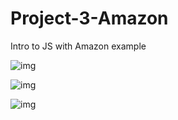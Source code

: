 # Project-3-Amazon
Intro to JS with Amazon example

![img](https://cloud.githubusercontent.com/assets/23459567/23638631/a75eb33c-0297-11e7-9426-1494cdac32ee.png)

![img](https://cloud.githubusercontent.com/assets/23459567/23638692/fe40ca0a-0297-11e7-9db8-e2dca34d2614.png)

![img](https://cloud.githubusercontent.com/assets/23459567/23638591/59ce08fc-0297-11e7-8bbc-da8c0a1c9cac.png)
